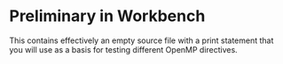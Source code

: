 # Preliminary in Workbench

This contains effectively an empty source file with a print statement that you will use as a basis for testing different OpenMP directives. 

